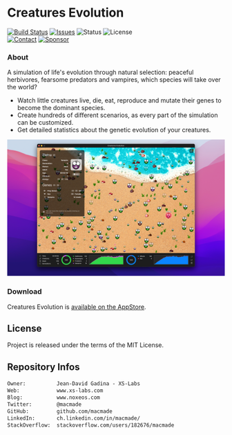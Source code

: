 Creatures Evolution
===================

[![Build Status](https://img.shields.io/github/actions/workflow/status/macmade/Creatures-Evolution/ci-mac.yaml?label=macOS&logo=apple)](https://github.com/macmade/Creatures-Evolution/actions/workflows/ci-mac.yaml)
[![Issues](http://img.shields.io/github/issues/macmade/Creatures-Evolution.svg?logo=github)](https://github.com/macmade/Creatures-Evolution/issues)
![Status](https://img.shields.io/badge/status-active-brightgreen.svg?logo=git)
![License](https://img.shields.io/badge/license-mit-brightgreen.svg?logo=open-source-initiative)  
[![Contact](https://img.shields.io/badge/follow-@macmade-blue.svg?logo=twitter&style=social)](https://twitter.com/macmade)
[![Sponsor](https://img.shields.io/badge/sponsor-macmade-pink.svg?logo=github-sponsors&style=social)](https://github.com/sponsors/macmade)

### About

A simulation of life's evolution through natural selection: peaceful herbivores, fearsome predators and vampires, which species will take over the world?

  - Watch little creatures live, die, eat, reproduce and mutate their genes to become the dominant species.
  - Create hundreds of different scenarios, as every part of the simulation can be customized.
  - Get detailed statistics about the genetic evolution of your creatures.

![Screenshot](Assets/Screenshot.png "Screenshot")

### Download

Creatures Evolution is [available on the AppStore](https://apps.apple.com/app/creatures-evolution/id1632663533).

License
-------

Project is released under the terms of the MIT License.

Repository Infos
----------------

    Owner:          Jean-David Gadina - XS-Labs
    Web:            www.xs-labs.com
    Blog:           www.noxeos.com
    Twitter:        @macmade
    GitHub:         github.com/macmade
    LinkedIn:       ch.linkedin.com/in/macmade/
    StackOverflow:  stackoverflow.com/users/182676/macmade
